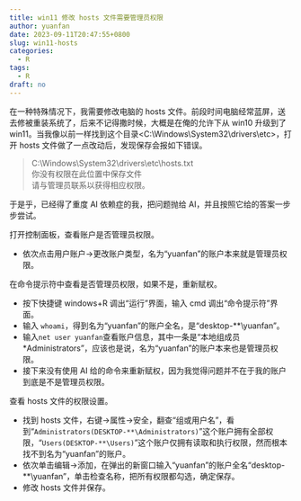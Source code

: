 ```yaml
---
title: win11 修改 hosts 文件需要管理员权限
author: yuanfan
date: 2023-09-11T20:47:55+0800
slug: win11-hosts
categories:
  - R
tags:
  - R
draft: no
---
```


<!--more-->

在一种特殊情况下，我需要修改电脑的 hosts 文件。前段时间电脑经常蓝屏，送去修被重装系统了，后来不记得撒时候，大概是在俺的允许下从 win10 升级到了 win11。当我像以前一样找到这个目录<C:\Windows\System32\drivers\etc>，打开 hosts 文件做了一点改动后，发现保存会报如下错误。

>C:\Windows\System32\drivers\etc\hosts.txt<br>
>你没有权限在此位置中保存文件<br>
>请与管理员联系以获得相应权限。

于是乎，已经得了重度 AI 依赖症的我，把问题抛给 AI，并且按照它给的答案一步步尝试。

打开控制面板，查看账户是否管理员权限。

  - 依次点击用户账户->更改账户类型，名为“yuanfan”的账户本来就是管理员权限。

在命令提示符中查看是否管理员权限，如果不是，重新赋权。

  - 按下快捷键 windows+R 调出“运行”界面，输入 cmd 调出“命令提示符”界面。
  - 输入 `whoami`，得到名为“yuanfan”的账户全名，是“desktop-**\yuanfan”。
  - 输入`net user yuanfan`查看账户信息，其中一条是“本地组成员 *Administrators”，应该也是说，名为“yuanfan”的账户本来也是管理员权限。
  - 接下来没有使用 AI 给的命令来重新赋权，因为我觉得问题并不在于我的账户到底是不是管理员权限。
  
查看 hosts 文件的权限设置。

  - 找到 hosts 文件，右键->属性->安全，翻查“组或用户名”，看到“`Administrators(DESKTOP-**\Administrators)`”这个账户拥有全部权限，“`Users(DESKTOP-**\Users)`”这个账户仅拥有读取和执行权限，然而根本找不到名为“yuanfan”的账户。
  - 依次单击编辑->添加，在弹出的新窗口输入“yuanfan”的账户全名“desktop-**\yuanfan”，单击检查名称，把所有权限都勾选，确定保存。
  - 修改 hosts 文件并保存。
